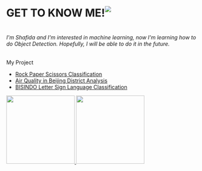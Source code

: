 <div style="display: flex; align-items: center;">
  <h1>
    GET TO KNOW ME!
  </h1>
  <img src="https://github.com/shafidaaaa/shafidaaaa/blob/main/pixel%20art%20totoro5.png">
</div>

<h6>
  I'm Shafida and I'm interested in machine learning, now I'm learning how to do Object Detection. Hopefully, I will be able to do it in the future.
</h6>
<p>
  My Project
  <ul>
    <li>
      <a href="https://github.com/shafidaaaa/dicoding-belajar/tree/main/Belajar%20Machine%20Learning%20untuk%20Pemula">Rock Paper Scissors Classification</a>
    </li>
    <li>
      <a href="https://github.com/shafidaaaa/dicoding-belajar/tree/main/AIRQUALITYV2">Air Quality in Beijing District Analysis</a>
    </li>
    <li>
      <a href="https://github.com/shafidaaaa/Bangkit/tree/main/Capstone/model">BISINDO Letter Sign Language Classification</a>
    </li>
  </ul>
</p>
<p align="left">
<a href="https://github.com/shafidaaaa">
  <img height="180c" src="https://github-readme-stats.vercel.app/api?username=shafidaaaa&show_icons=true&theme=transparent"/>
  <img height="180cm" src="https://github-readme-stats.vercel.app/api/top-langs/?username=shafidaaaa&layout=compact&show_icons=true&theme=transparent"/>
</a>
</p>
